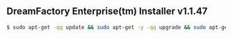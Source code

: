 ## DreamFactory Enterprise(tm) Installer v1.1.47

```bash
$ sudo apt-get -qq update && sudo apt-get -y -qq upgrade && sudo apt-get install -y -q php5 puppet git && git clone git@github.com:dreamfactorysoftware/dfe-installer
```
